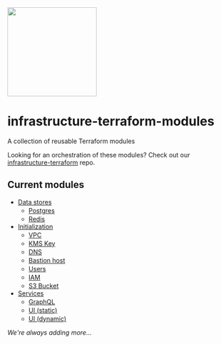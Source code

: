 <img src="https://cdn.rawgit.com/silverback-insights/hosted-assets/345797e6/images/logo-terraform.svg" width="200" />

# infrastructure-terraform-modules
A collection of reusable Terraform modules

Looking for an orchestration of these modules? Check out our [infrastructure-terraform](https://github.com/silverback-insights/infrastructure-terraform) repo.

## Current modules

* [Data stores](./init/data-stores)
  * [Postgres](./data-stores/postgres) <img src="https://www.google.com/s2/favicons?domain=www.postgres.com" height="16" />
  * [Redis](./data-stores/redis) <img src="https://www.google.com/s2/favicons?domain=redis.io" height="16" />
* [Initialization](./init)
  * [VPC](./init/vpc) <img src="https://cdn.rawgit.com/silverback-insights/hosted-assets/a63375ad/images/logo-aws-vpc.svg" height="16" />
  * [KMS Key](./init/kms-key) <img src="https://cdn.rawgit.com/silverback-insights/hosted-assets/61b238c8/images/logo-aws-kms.png" height="16" />
  * [DNS](./init/dns) <img src="https://cdn.rawgit.com/silverback-insights/hosted-assets/61b238c8/images/logo-aws-dns.png" height="16" />
  * [Bastion host](./init/bastion) <img src="https://cdn.rawgit.com/silverback-insights/hosted-assets/fe7e3fd7/images/logo-bastion-host.png" height="16" />
  * [Users](./init/users) <img src="https://cdn.rawgit.com/silverback-insights/hosted-assets/dab6c896/images/logo-users.svg" height="16" />
  * [IAM](./init/iam) <img src="https://cdn.rawgit.com/silverback-insights/hosted-assets/45065784/images/logo-aws-iam.png" height="16" />
  * [S3 Bucket](./init/s3-bucket) <img src="https://cdn.rawgit.com/silverback-insights/hosted-assets/52033031/images/logo-aws-s3.svg" height="16" />
* [Services](./services)
  * [GraphQL](./services/graphql) <img src="https://cdn.rawgit.com/silverback-insights/hosted-assets/dab6c896/images/logo-graphql.png" height="16" />
  * [UI (static)](./services/ui-static) <img src="https://cdn.rawgit.com/silverback-insights/hosted-assets/dab6c896/images/logo-aws-cloudfront.png" height="16" /> <img src="https://cdn.rawgit.com/silverback-insights/hosted-assets/dab6c896/images/logo-react.png" height="16" />
  * [UI (dynamic)](./services/ui-app) <img src="https://cdn.rawgit.com/silverback-insights/hosted-assets/dab6c896/images/logo-nodejs.svg" height="16" /> <img src="https://cdn.rawgit.com/silverback-insights/hosted-assets/dab6c896/images/logo-react.png" height="16" />

_We're always adding more..._
